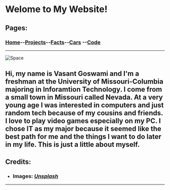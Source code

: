 # **Welome to My Website!**

## Pages:
### [Home](ReadMe.md)--[Projects](Projects.md)--[Facts](Page3.md)--[Cars](Page4.md) --[Code](Page5.md)

---

![Space](https://images.unsplash.com/photo-1567450121326-28da3797155d?ixlib=rb-1.2.1&ixid=eyJhcHBfaWQiOjEyMDd9&auto=format&fit=crop&w=1350&q=80) 

Hi, my name is Vasant Goswami and I'm a freshman at the University of Missouri-Columbia majoring in Inforamtion Technology. I come from a small town in Missouri called Nevada. At a very young age I was interested in computers and just random tech because of my cousins and friends. I love to play video games especially on my PC. I chose IT as my major because it seemed like the best path for me and the things I want to do later in my life. This is just a little about myself.
---

## Credits: ##

- ### Images: [*Unsplash*](https://unsplash.com/)

---